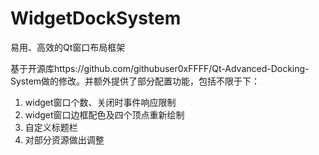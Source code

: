 # WidgetDockSystem
易用、高效的Qt窗口布局框架

基于开源库https://github.com/githubuser0xFFFF/Qt-Advanced-Docking-System做的修改。并额外提供了部分配置功能，包括不限于下：
1. widget窗口个数、关闭时事件响应限制
2. widget窗口边框配色及四个顶点重新绘制
3. 自定义标题栏
4. 对部分资源做出调整
